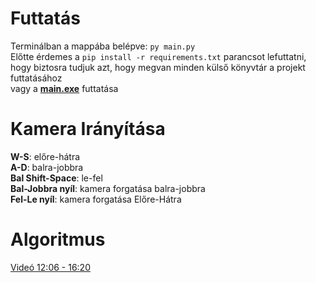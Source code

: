 # Futtatás
Terminálban a mappába belépve: `py main.py`\
Előtte érdemes a `pip install -r requirements.txt` parancsot lefuttatni, hogy biztosra tudjuk azt, hogy megvan minden külső könyvtár a projekt futtatásához\
vagy a [**main.exe**](https://www.pasiotestudio.hu/files/main.exe) futtatása
# Kamera Irányítása
**W-S**: előre-hátra\
**A-D**: balra-jobbra\
**Bal Shift-Space**: le-fel\
**Bal-Jobbra nyíl**: kamera forgatása balra-jobbra\
**Fel-Le nyíl**: kamera forgatása Előre-Hátra
# Algoritmus
[Videó 12:06 - 16:20](https://www.youtube.com/watch?v=GiDsjIBOVoA&t=726s&ab_channel=Reducible)
